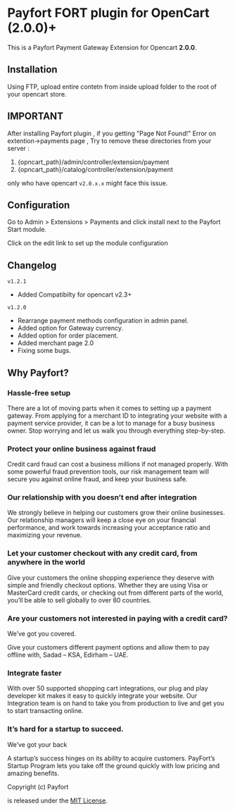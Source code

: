 # Payfort FORT plugin for OpenCart (2.0.0)+

This is a Payfort Payment Gateway Extension for Opencart **2.0.0**.

## Installation

Using FTP, upload entire contetn from inside upload folder to the root of your opencart store.

## IMPORTANT 

After installing Payfort plugin , if you getting "Page Not Found!" Error on extention->payments  page , 
Try to remove these directories from your server :

1. {opncart_path}/admin/controller/extension/payment
2. {opncart_path}/catalog/controller/extension/payment

only who have opencart `v2.0.x.x` might face this issue.

## Configuration

Go to Admin > Extensions > Payments and click install next to the Payfort Start module.

Click on the edit link to set up the module configuration

## Changelog

`v1.2.1`
- Added Compatibilty for opencart v2.3+

`v1.2.0`
- Rearrange payment methods configuration in admin panel.
- Added option for Gateway currency.
- Added option for order placement.
- Added merchant page 2.0
- Fixing some bugs.


## Why Payfort?


### Hassle-free setup


There are a lot of moving parts when it comes to setting up a payment gateway. From applying for a merchant ID to integrating your website with a payment service provider, it can be a lot to manage for a busy business owner. Stop worrying and let us walk you through everything step-by-step.


### Protect your online business against fraud

Credit card fraud can cost a business millions if not managed properly. With some powerful fraud prevention tools, our risk management team will secure you against online fraud, and keep your business safe.



### Our relationship with you doesn’t end after integration

We strongly believe in helping our customers grow their online businesses. Our relationship managers will keep a close eye on your financial performance, and work towards increasing your acceptance ratio and maximizing your revenue.


### Let your customer checkout with any credit card, from anywhere in the world

Give your customers the online shopping experience they deserve with simple and friendly checkout options. Whether they are using Visa or MasterCard credit cards, or checking out from different parts of the world, you’ll be able to sell globally to over 80 countries.


### Are your customers not interested in paying with a credit card?
We’ve got you covered.

Give your customers different payment options and allow them to pay offline with, Sadad – KSA, Edirham – UAE.

### Integrate faster

With over 50 supported shopping cart integrations, our plug and play developer kit makes it easy to quickly integrate your website. Our Integration team is on hand to take you from production to live and get you to start transacting online.

### It’s hard for a startup to succeed.
We’ve got your back

A startup’s success hinges on its ability to acquire customers. PayFort’s Startup Program lets you take off the ground quickly with low pricing and amazing benefits.


Copyright (c) Payfort

is released under the [MIT License](LICENSE).


